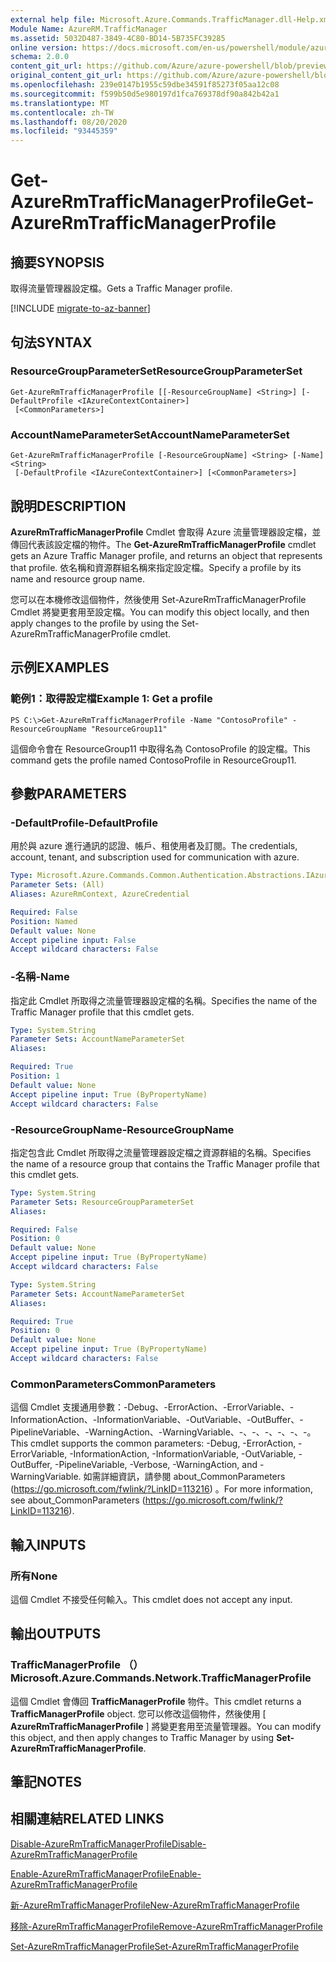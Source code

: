 ```yaml
---
external help file: Microsoft.Azure.Commands.TrafficManager.dll-Help.xml
Module Name: AzureRM.TrafficManager
ms.assetid: 5032D487-3849-4C80-BD14-5B735FC39285
online version: https://docs.microsoft.com/en-us/powershell/module/azurerm.trafficmanager/get-azurermtrafficmanagerprofile
schema: 2.0.0
content_git_url: https://github.com/Azure/azure-powershell/blob/preview/src/ResourceManager/TrafficManager/Commands.TrafficManager2/help/Get-AzureRmTrafficManagerProfile.md
original_content_git_url: https://github.com/Azure/azure-powershell/blob/preview/src/ResourceManager/TrafficManager/Commands.TrafficManager2/help/Get-AzureRmTrafficManagerProfile.md
ms.openlocfilehash: 239e0147b1955c59dbe34591f85273f05aa12c08
ms.sourcegitcommit: f599b50d5e980197d1fca769378df90a842b42a1
ms.translationtype: MT
ms.contentlocale: zh-TW
ms.lasthandoff: 08/20/2020
ms.locfileid: "93445359"
---
```

# <span data-ttu-id="a39e6-101">Get-AzureRmTrafficManagerProfile</span><span class="sxs-lookup"><span data-stu-id="a39e6-101">Get-AzureRmTrafficManagerProfile</span></span>

## <span data-ttu-id="a39e6-102">摘要</span><span class="sxs-lookup"><span data-stu-id="a39e6-102">SYNOPSIS</span></span>
<span data-ttu-id="a39e6-103">取得流量管理器設定檔。</span><span class="sxs-lookup"><span data-stu-id="a39e6-103">Gets a Traffic Manager profile.</span></span>

[!INCLUDE [migrate-to-az-banner](../../includes/migrate-to-az-banner.md)]

## <span data-ttu-id="a39e6-104">句法</span><span class="sxs-lookup"><span data-stu-id="a39e6-104">SYNTAX</span></span>

### <span data-ttu-id="a39e6-105">ResourceGroupParameterSet</span><span class="sxs-lookup"><span data-stu-id="a39e6-105">ResourceGroupParameterSet</span></span>
```
Get-AzureRmTrafficManagerProfile [[-ResourceGroupName] <String>] [-DefaultProfile <IAzureContextContainer>]
 [<CommonParameters>]
```

### <span data-ttu-id="a39e6-106">AccountNameParameterSet</span><span class="sxs-lookup"><span data-stu-id="a39e6-106">AccountNameParameterSet</span></span>
```
Get-AzureRmTrafficManagerProfile [-ResourceGroupName] <String> [-Name] <String>
 [-DefaultProfile <IAzureContextContainer>] [<CommonParameters>]
```

## <span data-ttu-id="a39e6-107">說明</span><span class="sxs-lookup"><span data-stu-id="a39e6-107">DESCRIPTION</span></span>
<span data-ttu-id="a39e6-108">**AzureRmTrafficManagerProfile** Cmdlet 會取得 Azure 流量管理器設定檔，並傳回代表該設定檔的物件。</span><span class="sxs-lookup"><span data-stu-id="a39e6-108">The **Get-AzureRmTrafficManagerProfile** cmdlet gets an Azure Traffic Manager profile, and returns an object that represents that profile.</span></span>
<span data-ttu-id="a39e6-109">依名稱和資源群組名稱來指定設定檔。</span><span class="sxs-lookup"><span data-stu-id="a39e6-109">Specify a profile by its name and resource group name.</span></span>

<span data-ttu-id="a39e6-110">您可以在本機修改這個物件，然後使用 Set-AzureRmTrafficManagerProfile Cmdlet 將變更套用至設定檔。</span><span class="sxs-lookup"><span data-stu-id="a39e6-110">You can modify this object locally, and then apply changes to the profile by using the Set-AzureRmTrafficManagerProfile cmdlet.</span></span>

## <span data-ttu-id="a39e6-111">示例</span><span class="sxs-lookup"><span data-stu-id="a39e6-111">EXAMPLES</span></span>

### <span data-ttu-id="a39e6-112">範例1：取得設定檔</span><span class="sxs-lookup"><span data-stu-id="a39e6-112">Example 1: Get a profile</span></span>
```
PS C:\>Get-AzureRmTrafficManagerProfile -Name "ContosoProfile" -ResourceGroupName "ResourceGroup11"
```

<span data-ttu-id="a39e6-113">這個命令會在 ResourceGroup11 中取得名為 ContosoProfile 的設定檔。</span><span class="sxs-lookup"><span data-stu-id="a39e6-113">This command gets the profile named ContosoProfile in ResourceGroup11.</span></span>

## <span data-ttu-id="a39e6-114">參數</span><span class="sxs-lookup"><span data-stu-id="a39e6-114">PARAMETERS</span></span>

### <span data-ttu-id="a39e6-115">-DefaultProfile</span><span class="sxs-lookup"><span data-stu-id="a39e6-115">-DefaultProfile</span></span>
<span data-ttu-id="a39e6-116">用於與 azure 進行通訊的認證、帳戶、租使用者及訂閱。</span><span class="sxs-lookup"><span data-stu-id="a39e6-116">The credentials, account, tenant, and subscription used for communication with azure.</span></span>

```yaml
Type: Microsoft.Azure.Commands.Common.Authentication.Abstractions.IAzureContextContainer
Parameter Sets: (All)
Aliases: AzureRmContext, AzureCredential

Required: False
Position: Named
Default value: None
Accept pipeline input: False
Accept wildcard characters: False
```

### <span data-ttu-id="a39e6-117">-名稱</span><span class="sxs-lookup"><span data-stu-id="a39e6-117">-Name</span></span>
<span data-ttu-id="a39e6-118">指定此 Cmdlet 所取得之流量管理器設定檔的名稱。</span><span class="sxs-lookup"><span data-stu-id="a39e6-118">Specifies the name of the Traffic Manager profile that this cmdlet gets.</span></span>

```yaml
Type: System.String
Parameter Sets: AccountNameParameterSet
Aliases:

Required: True
Position: 1
Default value: None
Accept pipeline input: True (ByPropertyName)
Accept wildcard characters: False
```

### <span data-ttu-id="a39e6-119">-ResourceGroupName</span><span class="sxs-lookup"><span data-stu-id="a39e6-119">-ResourceGroupName</span></span>
<span data-ttu-id="a39e6-120">指定包含此 Cmdlet 所取得之流量管理器設定檔之資源群組的名稱。</span><span class="sxs-lookup"><span data-stu-id="a39e6-120">Specifies the name of a resource group that contains the Traffic Manager profile that this cmdlet gets.</span></span>

```yaml
Type: System.String
Parameter Sets: ResourceGroupParameterSet
Aliases:

Required: False
Position: 0
Default value: None
Accept pipeline input: True (ByPropertyName)
Accept wildcard characters: False
```

```yaml
Type: System.String
Parameter Sets: AccountNameParameterSet
Aliases:

Required: True
Position: 0
Default value: None
Accept pipeline input: True (ByPropertyName)
Accept wildcard characters: False
```

### <span data-ttu-id="a39e6-121">CommonParameters</span><span class="sxs-lookup"><span data-stu-id="a39e6-121">CommonParameters</span></span>
<span data-ttu-id="a39e6-122">這個 Cmdlet 支援通用參數：-Debug、-ErrorAction、-ErrorVariable、-InformationAction、-InformationVariable、-OutVariable、-OutBuffer、-PipelineVariable、-WarningAction、-WarningVariable、-、-、-、-、-、-。</span><span class="sxs-lookup"><span data-stu-id="a39e6-122">This cmdlet supports the common parameters: -Debug, -ErrorAction, -ErrorVariable, -InformationAction, -InformationVariable, -OutVariable, -OutBuffer, -PipelineVariable, -Verbose, -WarningAction, and -WarningVariable.</span></span> <span data-ttu-id="a39e6-123">如需詳細資訊，請參閱 about_CommonParameters (https://go.microsoft.com/fwlink/?LinkID=113216) 。</span><span class="sxs-lookup"><span data-stu-id="a39e6-123">For more information, see about_CommonParameters (https://go.microsoft.com/fwlink/?LinkID=113216).</span></span>

## <span data-ttu-id="a39e6-124">輸入</span><span class="sxs-lookup"><span data-stu-id="a39e6-124">INPUTS</span></span>

### <span data-ttu-id="a39e6-125">所有</span><span class="sxs-lookup"><span data-stu-id="a39e6-125">None</span></span>
<span data-ttu-id="a39e6-126">這個 Cmdlet 不接受任何輸入。</span><span class="sxs-lookup"><span data-stu-id="a39e6-126">This cmdlet does not accept any input.</span></span>

## <span data-ttu-id="a39e6-127">輸出</span><span class="sxs-lookup"><span data-stu-id="a39e6-127">OUTPUTS</span></span>

### <span data-ttu-id="a39e6-128">TrafficManagerProfile （）</span><span class="sxs-lookup"><span data-stu-id="a39e6-128">Microsoft.Azure.Commands.Network.TrafficManagerProfile</span></span>
<span data-ttu-id="a39e6-129">這個 Cmdlet 會傳回 **TrafficManagerProfile** 物件。</span><span class="sxs-lookup"><span data-stu-id="a39e6-129">This cmdlet returns a **TrafficManagerProfile** object.</span></span>
<span data-ttu-id="a39e6-130">您可以修改這個物件，然後使用 [ **AzureRmTrafficManagerProfile** ] 將變更套用至流量管理器。</span><span class="sxs-lookup"><span data-stu-id="a39e6-130">You can modify this object, and then apply changes to Traffic Manager by using **Set-AzureRmTrafficManagerProfile**.</span></span>

## <span data-ttu-id="a39e6-131">筆記</span><span class="sxs-lookup"><span data-stu-id="a39e6-131">NOTES</span></span>

## <span data-ttu-id="a39e6-132">相關連結</span><span class="sxs-lookup"><span data-stu-id="a39e6-132">RELATED LINKS</span></span>

[<span data-ttu-id="a39e6-133">Disable-AzureRmTrafficManagerProfile</span><span class="sxs-lookup"><span data-stu-id="a39e6-133">Disable-AzureRmTrafficManagerProfile</span></span>](./Disable-AzureRmTrafficManagerProfile.md)

[<span data-ttu-id="a39e6-134">Enable-AzureRmTrafficManagerProfile</span><span class="sxs-lookup"><span data-stu-id="a39e6-134">Enable-AzureRmTrafficManagerProfile</span></span>](./Enable-AzureRmTrafficManagerProfile.md)

[<span data-ttu-id="a39e6-135">新-AzureRmTrafficManagerProfile</span><span class="sxs-lookup"><span data-stu-id="a39e6-135">New-AzureRmTrafficManagerProfile</span></span>](./New-AzureRmTrafficManagerProfile.md)

[<span data-ttu-id="a39e6-136">移除-AzureRmTrafficManagerProfile</span><span class="sxs-lookup"><span data-stu-id="a39e6-136">Remove-AzureRmTrafficManagerProfile</span></span>](./Remove-AzureRmTrafficManagerProfile.md)

[<span data-ttu-id="a39e6-137">Set-AzureRmTrafficManagerProfile</span><span class="sxs-lookup"><span data-stu-id="a39e6-137">Set-AzureRmTrafficManagerProfile</span></span>](./Set-AzureRmTrafficManagerProfile.md)


